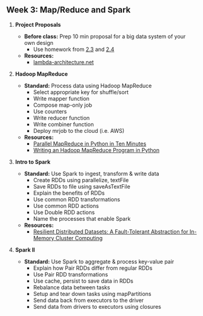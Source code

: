 Week 3: Map/Reduce and Spark
------------------------------------------

1. __Project Proposals__  
    - **Before class:** Prep 10 min proposal for a big data system of your own design 
        + Use homework from [2.3](https://github.com/zipfian/DSCI6007-student/blob/master/week2/2.3/lab.md) and [2.4](https://github.com/zipfian/DSCI6007-student/blob/master/week2/2.4/lab.ipynb)
    - **Resources:**
        + [lambda-architecture.net](http://lambda-architecture.net/)

2. __Hadoop MapReduce__
    - **Standard:** Process data using Hadoop MapReduce
        + Select appropriate key for shuffle/sort
        + Write mapper function
        + Compose map-only job
        + Use counters
        + Write reducer function
        + Write combiner function
        + Deploy mrjob to the cloud (i.e. AWS)
    - **Resources:**
        + [Parallel MapReduce in Python in Ten Minutes](https://mikecvet.wordpress.com/2010/07/02/parallel-mapreduce-in-python/)
        + [Writing an Hadoop MapReduce Program in Python](http://www.michael-noll.com/tutorials/writing-an-hadoop-mapreduce-program-in-python/)

3. __Intro to Spark__
    - **Standard:** Use Spark to ingest, transform & write data
        + Create RDDs using parallelize, textFile
        + Save RDDs to file using saveAsTextFile
        + Explain the benefits of RDDs
        + Use common RDD transformations
        + Use common RDD actions
        + Use Double RDD actions
        + Name the processes that enable Spark
    - **Resources:**
        + [Resilient Distributed Datasets: A Fault-Tolerant Abstraction for
In-Memory Cluster Computing](https://www.cs.berkeley.edu/~matei/papers/2012/nsdi_spark.pdf)

4. __Spark II__
    - **Standard:** Use Spark to aggregate & process key-value pair
        + Explain how Pair RDDs differ from regular RDDs
        + Use Pair RDD transformations
        + Use cache, persist to save data in RDDs
        + Rebalance data between tasks
        + Setup and tear down tasks using mapPartitions 
        + Send data back from executors to the driver
        + Send data from drivers to executors using closures